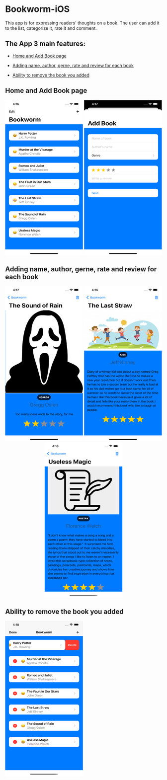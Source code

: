 # Bookworm-iOS
This app is for expressing readers' thoughts on a book. The user can add it to the list, categorize it, rate it and comment.

## The App 3 main features:
- [Home and Add Book page](#Home-and-Add-Book-page)

- [Adding name, author, gerne, rate and review for each book](#Adding-name,-author,-gerne,-rate-and-review-for-each-boo)

- [Ability to remove the book you added](#Ability-to-remove-the-book-you-added)

## Home and Add Book page
<p align="left">
   <img src="Simulator Screen Shot7.png" width="250" height="500">
  <img src="Simulator Screen Shot5.png" width="250" height="500">
</p>

## Adding name, author, gerne, rate and review for each book
<p align="center">
  <img src="Simulator Screen Shot4.png" width="250" height="500">
  <img src="Simulator Screen Shot2.png" width="250" height="500">
  <img src="Simulator Screen Shot3.png" width="250" height="500">
</p>

## Ability to remove the book you added
<p align="left">
  <img src="Simulator Screen Shot6.png" width="250" height="500">
</p>
